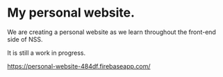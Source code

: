 # My personal website.

We are creating a personal website as we learn throughout the front-end side of NSS.

It is still a work in progress.

https://personal-website-484df.firebaseapp.com/
